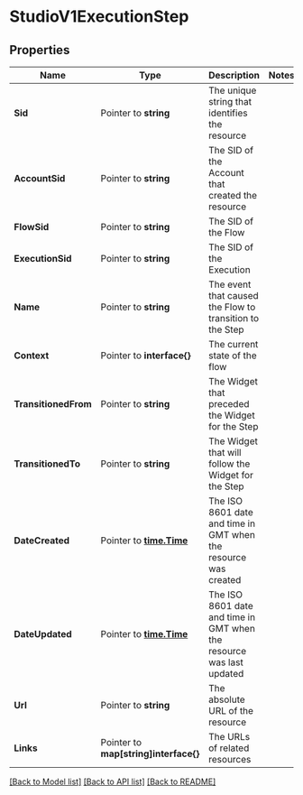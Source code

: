 # StudioV1ExecutionStep

## Properties

Name | Type | Description | Notes
------------ | ------------- | ------------- | -------------
**Sid** | Pointer to **string** | The unique string that identifies the resource |
**AccountSid** | Pointer to **string** | The SID of the Account that created the resource |
**FlowSid** | Pointer to **string** | The SID of the Flow |
**ExecutionSid** | Pointer to **string** | The SID of the Execution |
**Name** | Pointer to **string** | The event that caused the Flow to transition to the Step |
**Context** | Pointer to **interface{}** | The current state of the flow |
**TransitionedFrom** | Pointer to **string** | The Widget that preceded the Widget for the Step |
**TransitionedTo** | Pointer to **string** | The Widget that will follow the Widget for the Step |
**DateCreated** | Pointer to [**time.Time**](time.Time.md) | The ISO 8601 date and time in GMT when the resource was created |
**DateUpdated** | Pointer to [**time.Time**](time.Time.md) | The ISO 8601 date and time in GMT when the resource was last updated |
**Url** | Pointer to **string** | The absolute URL of the resource |
**Links** | Pointer to **map[string]interface{}** | The URLs of related resources |

[[Back to Model list]](../README.md#documentation-for-models) [[Back to API list]](../README.md#documentation-for-api-endpoints) [[Back to README]](../README.md)


